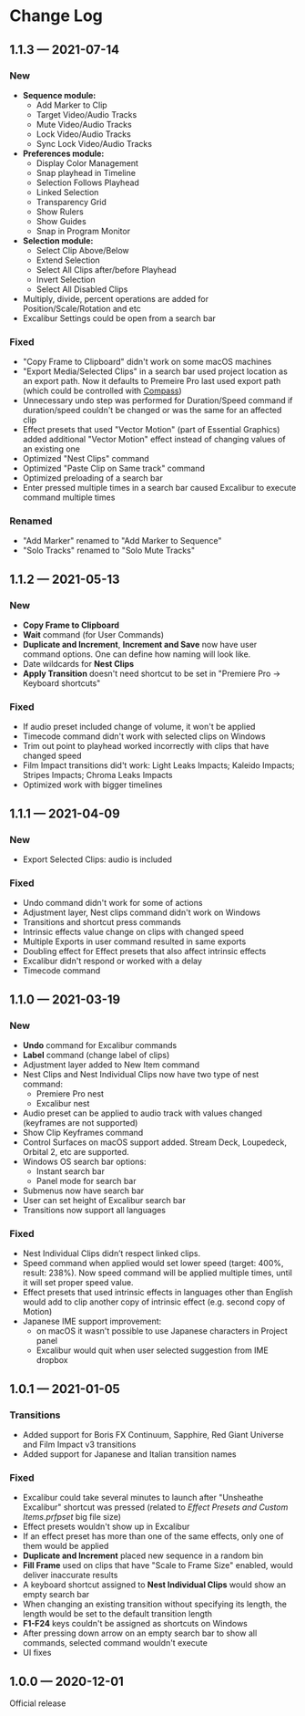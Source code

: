 # Change Log

## 1.1.3 — 2021-07-14

### **New**

* **Sequence module:**
  * Add Marker to Clip
  * Target Video/Audio Tracks
  * Mute Video/Audio Tracks
  * Lock Video/Audio Tracks
  * Sync Lock Video/Audio Tracks
* **Preferences module:**
  * Display Color Management
  * Snap playhead in Timeline
  * Selection Follows Playhead
  * Linked Selection
  * Transparency Grid
  * Show Rulers
  * Show Guides
  * Snap in Program Monitor
* **Selection module:**
  * Select Clip Above/Below
  * Extend Selection
  * Select All Clips after/before Playhead
  * Invert Selection
  * Select All Disabled Clips
* Multiply, divide, percent operations are added for Position/Scale/Rotation and etc
* Excalibur Settings could be open from a search bar

### **Fixed**

* "Copy Frame to Clipboard" didn't work on some macOS machines
* "Export Media/Selected Clips" in a search bar used project location as an export path. Now it defaults to Premeire Pro last used export path \(which could be controlled with [Compass](../compass/)\)
* Unnecessary undo step was performed for Duration/Speed command if duration/speed couldn't be changed or was the same for an affected clip
* Effect presets that used "Vector Motion" \(part of Essential Graphics\) added additional "Vector Motion" effect instead of changing values of an existing one
* Optimized "Nest Clips" command
* Optimized "Paste Clip on Same track" command
* Optimized preloading of a search bar
* Enter pressed multiple times in a search bar caused Excalibur to execute command multiple times

### Renamed

* "Add Marker" renamed to "Add Marker to Sequence"
* "Solo Tracks" renamed to "Solo Mute Tracks"

## 1.1.2 — 2021-05-13

### **New**

* **Copy Frame to Clipboard**
* **Wait** command \(for User Commands\)
* **Duplicate and Increment**, **Increment and Save** now have user command options. One can define how naming will look like.
* Date wildcards for **Nest Clips**
* **Apply Transition** doesn't need shortcut to be set in "Premiere Pro -&gt; Keyboard shortcuts"

### **Fixed**

* If audio preset included change of volume, it won't be applied
* Timecode command didn't work with selected clips on Windows
* Trim out point to playhead worked incorrectly with clips that have changed speed
* Film Impact transitions did't work: Light Leaks Impacts; Kaleido Impacts; Stripes Impacts; Chroma Leaks Impacts
* Optimized work with bigger timelines

## 1.1.1 — 2021-04-09

### **New**

* Export Selected Clips: audio is included

### **Fixed**

* Undo command didn't work for some of actions
* Adjustment layer, Nest clips command didn't work on Windows
* Transitions and shortcut press commands
* Intrinsic effects value change on clips with changed speed
* Multiple Exports in user command resulted in same exports
* Doubling effect for Effect presets that also affect intrinsic effects
* Excalibur didn't respond or worked with a delay
* Timecode command

## 1.1.0 — 2021-03-19

### **New**

* **Undo** command for Excalibur commands
* **Label** command \(change label of clips\)
* Adjustment layer added to New Item command
* Nest Clips and Nest Individual Clips now have two type of nest command:
  * Premiere Pro nest
  * Excalibur nest
* Audio preset can be applied to audio track with values changed \(keyframes are not supported\)
* Show Clip Keyframes command
* Control Surfaces on macOS support added. Stream Deck, Loupedeck, Orbital 2, etc are supported.
* Windows OS search bar options:
  * Instant search bar 
  * Panel mode for search bar 
* Submenus now have search bar
* User can set height of Excalibur search bar
* Transitions now support all languages

### **Fixed**

* Nest Individual Clips didn’t respect linked clips.
* Speed command when applied would set lower speed \(target: 400%, result: 238%\). Now speed command will be applied multiple times, until it will set proper speed value.
* Effect presets that used intrinsic effects in languages other than English would add to clip another copy of intrinsic effect \(e.g. second copy of Motion\)
* Japanese IME support improvement:
  * on macOS it wasn't possible to use Japanese characters in Project panel
  * Excalibur would quit when user selected suggestion from IME dropbox

## 1.0.1 — 2021-01-05

### Transitions

* Added support for Boris FX Continuum, Sapphire, Red Giant Universe and Film Impact v3 transitions
* Added support for Japanese and Italian transition names

### Fixed

* Excalibur could take several minutes to launch after "Unsheathe Excalibur" shortcut was pressed \(related to _Effect Presets and Custom Items.prfpset_ big file size\)
* Effect presets wouldn't show up in Excalibur
* If an effect preset has more than one of the same effects, only one of them would be applied
* **Duplicate and Increment** placed new sequence in a random bin
* **Fill Frame** used on clips that have "Scale to Frame Size" enabled, would deliver inaccurate results
* A keyboard shortcut assigned to **Nest Individual Clips** would show an empty search bar
* When changing an existing transition without specifying its length, the length would be set to the default transition length
* **F1-F24** keys couldn't be assigned as shortcuts on Windows
* After pressing down arrow on an empty search bar to show all commands, selected command wouldn't execute
* UI fixes

## 1.0.0 — 2020-12-01

Official release

